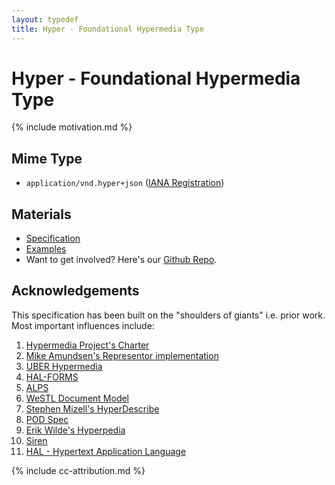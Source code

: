 ```yaml
---
layout: typedef
title: Hyper - Foundational Hypermedia Type
---
```


# Hyper - Foundational Hypermedia Type

{% include motivation.md %}

## Mime Type

-  `application/vnd.hyper+json` ([IANA Registration](https://www.iana.org/assignments/media-types/application/vnd.hyper+json))

## Materials

- [Specification](/spec.html)
- [Examples](/examples)
- Want to get involved? Here's our [Github Repo](http://github.com/inadarei/hyper).

## Acknowledgements

This specification has been built on the "shoulders of giants" i.e. prior work.
Most important influences include:

1. [Hypermedia Project's Charter](https://github.com/the-hypermedia-project/charter)
1. [Mike Amundsen's Representor implementation](https://github.com/apiacademy/representor)
1. [UBER Hypermedia](http://uberhypermedia.org)
1. [HAL-FORMS](https://rwcbook.github.io/hal-forms/)
1. [ALPS](http://alps.io/spec/)
1. [WeSTL Document Model](https://rwcbook.github.io/wstl-spec/)
1. [Stephen Mizell's HyperDescribe](https://github.com/smizell/hyperdescribe)
1. [POD Spec](http://rwcbook.github.io/pod-spec/)
1. [Erik Wilde's Hyperpedia](https://github.com/dret/hyperpedia)
1. [Siren](https://github.com/kevinswiber/siren)
1. [HAL - Hypertext Application Language](http://stateless.co/hal_specification.html)

{% include cc-attribution.md %}
